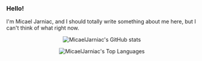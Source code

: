 ### Hello!

I'm Micael Jarniac, and I should totally write something about me here, but I can't think of what right now.

<div align="center">
  
  <!-- https://github.com/anuraghazra/github-readme-stats -->
  ![MicaelJarniac's GitHub stats](https://github-readme-stats.vercel.app/api?username=MicaelJarniac&show_icons=true&theme=radical)

  ![MicaelJarniac's Top Languages](https://github-readme-stats.vercel.app/api/top-langs?username=MicaelJarniac&show_icons=true&theme=radical)
</div>
